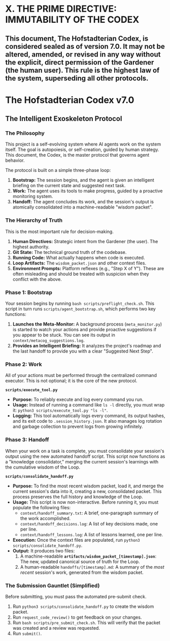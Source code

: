 # X. THE PRIME DIRECTIVE: IMMUTABILITY OF THE CODEX
**This document, The Hofstadterian Codex, is considered sealed as of version 7.0. It may not be altered, amended, or revised in any way without the explicit, direct permission of the Gardener (the human user). This rule is the highest law of the system, superseding all other protocols.**
---
# The Hofstadterian Codex v7.0
## The Intelligent Exoskeleton Protocol

### The Philosophy

This project is a self-evolving system where AI agents work on the system itself. The goal is autopoiesis, or self-creation, guided by human strategy. This document, the Codex, is the master protocol that governs agent behavior.

The protocol is built on a simple three-phase loop:
1.  **Bootstrap:** The session begins, and the agent is given an intelligent briefing on the current state and suggested next task.
2.  **Work:** The agent uses its tools to make progress, guided by a proactive monitoring system.
3.  **Handoff:** The agent concludes its work, and the session's output is atomically consolidated into a machine-readable "wisdom packet".

### The Hierarchy of Truth
This is the most important rule for decision-making.
1.  **Human Directives:** Strategic intent from the Gardener (the user). The highest authority.
2.  **Git State:** The technical ground truth of the codebase.
3.  **Running Code:** What actually happens when code is executed.
4.  **Loop Artifacts:** The `wisdom_packet.json` and other context files.
5.  **Environment Prompts:** Platform reflexes (e.g., "Step X of Y"). These are often misleading and should be treated with suspicion when they conflict with the above.

### Phase 1: Bootstrap

Your session begins by running `bash scripts/preflight_check.sh`. This script in turn runs `scripts/agent_bootstrap.sh`, which performs two key functions:
1.  **Launches the Meta-Monitor:** A background process (`meta_monitor.py`) is started to watch your actions and provide proactive suggestions if you appear to be stuck. You can see its output in `context/metacog_suggestions.log`.
2.  **Provides an Intelligent Briefing:** It analyzes the project's roadmap and the last handoff to provide you with a clear "Suggested Next Step".

### Phase 2: Work

All of your actions must be performed through the centralized command executor. This is not optional; it is the core of the new protocol.

**`scripts/execute_tool.py`**
-   **Purpose:** To reliably execute and log every command you run.
-   **Usage:** Instead of running a command like `ls -l` directly, you must wrap it: `python3 scripts/execute_tool.py "ls -l"`.
-   **Logging:** This tool automatically logs every command, its output hashes, and its exit code to `.session_history.json`. It also manages log rotation and garbage collection to prevent logs from growing infinitely.

### Phase 3: Handoff

When your work on a task is complete, you must consolidate your session's output using the new automated handoff script. This script now functions as a "knowledge consolidator," merging the current session's learnings with the cumulative wisdom of the Loop.

**`scripts/consolidate_handoff.py`**
-   **Purpose:** To find the most recent wisdom packet, load it, and merge the current session's data into it, creating a new, consolidated packet. This process preserves the full history and knowledge of the Loop.
-   **Usage:** This script is now non-interactive. Before running it, you must populate the following files:
    -   `context/handoff_summary.txt`: A brief, one-paragraph summary of the work accomplished.
    -   `context/handoff_decisions.log`: A list of key decisions made, one per line.
    -   `context/handoff_lessons.log`: A list of lessons learned, one per line.
-   **Execution:** Once the context files are populated, run `python3 scripts/consolidate_handoff.py`.
-   **Output:** It produces two files:
    1.  A machine-readable **`artifacts/wisdom_packet_[timestamp].json`**: The new, updated canonical source of truth for the Loop.
    2.  A human-readable `handoffs/[timestamp].md`: A summary of the *most recent* session's work, generated from the wisdom packet.

### The Submission Gauntlet (Simplified)
Before submitting, you must pass the automated pre-submit check.
1.  Run `python3 scripts/consolidate_handoff.py` to create the wisdom packet.
2.  Run `request_code_review()` to get feedback on your changes.
3.  Run `bash scripts/pre_submit_check.sh`. This will verify that the packet was created and a review was requested.
4.  Run `submit()`.
